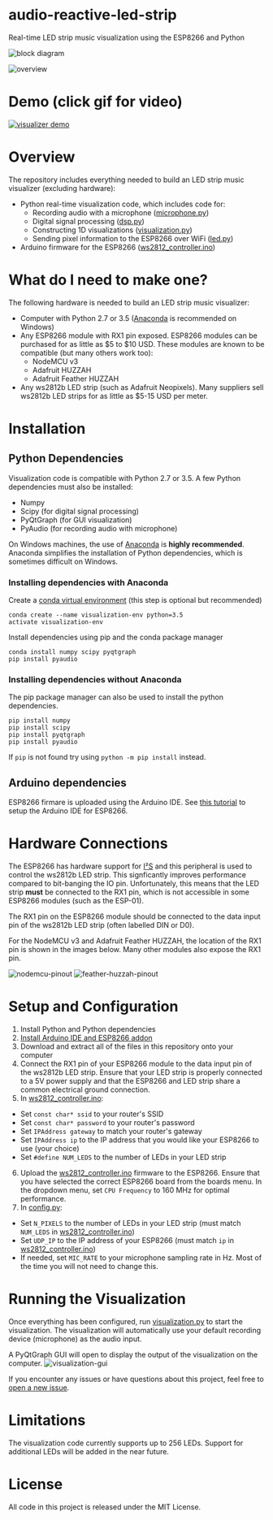 # audio-reactive-led-strip
Real-time LED strip music visualization using the ESP8266 and Python

![block diagram](images/block-diagram.png)

![overview](images/description-cropped.gif)

# Demo (click gif for video)

[![visualizer demo](images/scroll-effect-demo.gif)](https://www.youtube.com/watch?v=HNtM7jH5GXgD)

# Overview
The repository includes everything needed to build an LED strip music visualizer (excluding hardware):

- Python real-time visualization code, which includes code for:
  - Recording audio with a microphone ([microphone.py](python/microphone.py))
  - Digital signal processing ([dsp.py](python/dsp.py))
  - Constructing 1D visualizations ([visualization.py](python/visualization.py))
  - Sending pixel information to the ESP8266 over WiFi ([led.py](python/led.py))
- Arduino firmware for the ESP8266 ([ws2812_controller.ino](arduino/ws2812_controller/ws2812_controller.ino))

# What do I need to make one?
The following hardware is needed to build an LED strip music visualizer:
- Computer with Python 2.7 or 3.5 ([Anaconda](https://www.continuum.io/downloads) is recommended on Windows)
- Any ESP8266 module with RX1 pin exposed. ESP8266 modules can be purchased for as little as $5 to $10 USD. These modules are known to be compatible (but many others work too):
  - NodeMCU v3
  - Adafruit HUZZAH
  - Adafruit Feather HUZZAH
- Any ws2812b LED strip (such as Adafruit Neopixels). Many suppliers sell ws2812b LED strips for as little as $5-15 USD per meter.

# Installation
## Python Dependencies
Visualization code is compatible with Python 2.7 or 3.5. A few Python dependencies must also be installed:
- Numpy
- Scipy (for digital signal processing)
- PyQtGraph (for GUI visualization)
- PyAudio (for recording audio with microphone)

On Windows machines, the use of [Anaconda](https://www.continuum.io/downloads) is **highly recommended**. Anaconda simplifies the installation of Python dependencies, which is sometimes difficult on Windows.

### Installing dependencies with Anaconda
Create a [conda virtual environment](http://conda.pydata.org/docs/using/envs.html) (this step is optional but recommended)
```
conda create --name visualization-env python=3.5
activate visualization-env
```
Install dependencies using pip and the conda package manager
```
conda install numpy scipy pyqtgraph
pip install pyaudio
```

### Installing dependencies without Anaconda
The pip package manager can also be used to install the python dependencies.
```
pip install numpy
pip install scipy
pip install pyqtgraph
pip install pyaudio
```
If `pip` is not found try using `python -m pip install` instead.

## Arduino dependencies
ESP8266 firmare is uploaded using the Arduino IDE. See [this tutorial](https://learn.sparkfun.com/tutorials/esp8266-thing-hookup-guide/installing-the-esp8266-arduino-addon) to setup the Arduino IDE for ESP8266.

<!-- This [ws2812b i2s library](https://github.com/JoDaNl/esp8266_ws2812_i2s) must be downloaded and installed in the Arduino libraries folder.
 -->
# Hardware Connections
The ESP8266 has hardware support for [I²S](https://en.wikipedia.org/wiki/I%C2%B2S) and this peripheral is used <!-- by the [ws2812b i2s library](https://github.com/JoDaNl/esp8266_ws2812_i2s)  -->to control the ws2812b LED strip. This signficantly improves performance compared to bit-banging the IO pin. Unfortunately, this means that the LED strip **must** be connected to the RX1 pin, which is not accessible in some ESP8266 modules (such as the ESP-01).

The RX1 pin on the ESP8266 module should be connected to the data input pin of the ws2812b LED strip (often labelled DIN or D0).

For the NodeMCU v3 and Adafruit Feather HUZZAH, the location of the RX1 pin is shown in the images below. Many other modules also expose the RX1 pin.

![nodemcu-pinout](images/NodeMCUv3-small.png)
![feather-huzzah-pinout](images/FeatherHuzzah-small.png)

# Setup and Configuration
1. Install Python and Python dependencies
2. [Install Arduino IDE and ESP8266 addon](https://learn.sparkfun.com/tutorials/esp8266-thing-hookup-guide/installing-the-esp8266-arduino-addon)
3. Download and extract all of the files in this repository onto your computer
4. Connect the RX1 pin of your ESP8266 module to the data input pin of the ws2812b LED strip. Ensure that your LED strip is properly connected to a 5V power supply and that the ESP8266 and LED strip share a common electrical ground connection.
5. In [ws2812_controller.ino](arduino/ws2812_controller/ws2812_controller.ino):
  - Set `const char* ssid` to your router's SSID
  - Set `const char* password` to your router's password
  - Set `IPAddress gateway` to match your router's gateway
  - Set `IPAddress ip` to the IP address that you would like your ESP8266 to use (your choice)
  - Set `#define NUM_LEDS` to the number of LEDs in your LED strip
6. Upload the [ws2812_controller.ino](arduino/ws2812_controller/ws2812_controller.ino) firmware to the ESP8266. Ensure that you have selected the correct ESP8266 board from the boards menu. In the dropdown menu, set `CPU Frequency` to 160 MHz for optimal performance.
7. In [config.py](python/config.py):
  - Set `N_PIXELS` to the number of LEDs in your LED strip (must match `NUM_LEDS` in [ws2812_controller.ino](arduino/ws2812_controller/ws2812_controller.ino))
  - Set `UDP_IP` to the IP address of your ESP8266 (must match `ip` in [ws2812_controller.ino](arduino/ws2812_controller/ws2812_controller.ino))
  - If needed, set `MIC_RATE` to your microphone sampling rate in Hz. Most of the time you will not need to change this.

# Running the Visualization
Once everything has been configured, run [visualization.py](python/visualization.py) to start the visualization. The visualization will automatically use your default recording device (microphone) as the audio input.

A PyQtGraph GUI will open to display the output of the visualization on the computer.
![visualization-gui](images/visualization-gui.png)

If you encounter any issues or have questions about this project, feel free to [open a new issue](https://github.com/scottlawsonbc/audio-reactive-led-strip/issues).

# Limitations
The visualization code currently supports up to 256 LEDs. Support for additional LEDs will be added in the near future.

# License
All code in this project is released under the MIT License.
